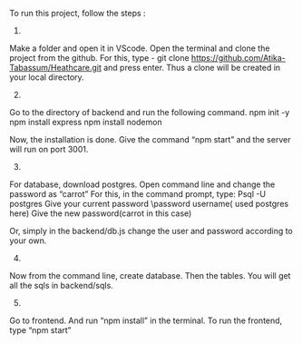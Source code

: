 To run this project, follow the steps :

1.
 Make a folder and open it in VScode. Open the terminal and clone the project from the github. For this, type - git clone https://github.com/Atika-Tabassum/Heathcare.git 
and press enter. Thus a clone will be created in your local directory.

2.
 Go to the directory of backend and run the following command.
npm init -y
npm install express
npm install nodemon

Now, the installation is done. Give the command “npm start” and the server will run on port 3001.

3.
For database, download postgres. Open command line and change the password as “carrot”
For this, in the command prompt, type:
Psql -U postgres
Give your current password
\password username( used postgres here)
Give the new password(carrot in this case)

Or, simply in the backend/db.js change the user and password according to your own.

4.
Now from the command line, create database. Then the tables. You will get all the sqls in backend/sqls.

5.
Go to frontend. And run “npm install” in the terminal. To run the frontend, type “npm start”
